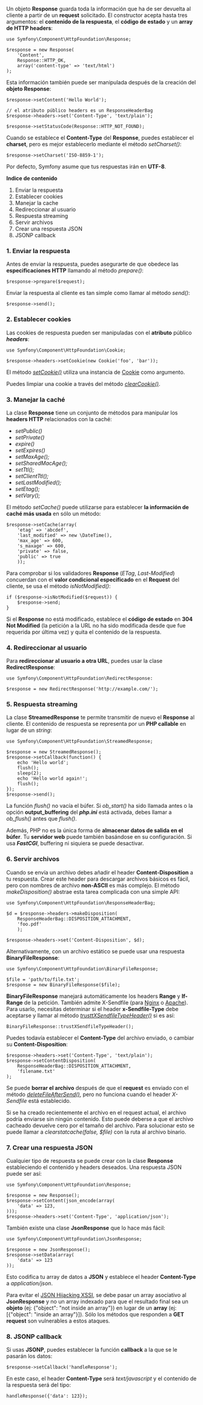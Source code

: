 Un objeto **Response** guarda toda la información que ha de ser devuelta al cliente a partir de un **request** solicitado. El constructor acepta hasta tres argumentos: el **contenido de la respuesta**, el **código de estado** y un **array de HTTP headers**:

```
use Symfony\Component\HttpFoundation\Response;

$response = new Response(
    'Content',
    Response::HTTP_OK,
    array('content-type' => 'text/html')
);
```

Esta información también puede ser manipulada después de la creación del **objeto Response**:

```
$response->setContent('Hello World');

// el atributo público headers es un ResponseHeaderBag
$response->headers->set('Content-Type', 'text/plain');

$response->setStatusCode(Response::HTTP_NOT_FOUND);
```

Cuando se establece el **Content-Type** del **Response**, puedes establecer el **charset**, pero es mejor establecerlo mediante el método _setCharset()_:

```
$response->setCharset('ISO-8859-1');
```

Por defecto, Symfony asume que tus respuestas irán en **UTF-8**. 

**Indice de contenido**

1.  Enviar la respuesta
2.  Establecer cookies
3.  Manejar la cache
4.  Redireccionar al usuario
5.  Respuesta streaming
6.  Servir archivos
7.  Crear una respuesta JSON
8.  JSONP callback

### 1. Enviar la respuesta

Antes de enviar la respuesta, puedes asegurarte de que obedece las **especificaciones HTTP** llamando al método _prepare()_:

```
$response->prepare($request);
```

Enviar la respuesta al cliente es tan simple como llamar al método _send()_:

```
$response->send();
```

### 2. Establecer cookies

Las cookies de respuesta pueden ser manipuladas con el **atributo** público _**headers**_:

```
use Symfony\Component\HttpFoundation\Cookie;

$response->headers->setCookie(new Cookie('foo', 'bar'));
```

El método [_setCookie()_](http://api.symfony.com/3.0/Symfony/Component/HttpFoundation/ResponseHeaderBag.html#method_setCookie) utiliza una instancia de [Cookie](http://api.symfony.com/3.0/Symfony/Component/HttpFoundation/Cookie.html) como argumento.

Puedes limpiar una cookie a través del método [_clearCookie()_](http://api.symfony.com/3.0/Symfony/Component/HttpFoundation/ResponseHeaderBag.html#method_clearCookie).

### 3. Manejar la caché

La clase **Response** tiene un conjunto de métodos para manipular los **headers HTTP** relacionados con la caché:

*   _setPublic()_
*   _setPrivate()_
*   _expire()_
*   _setExpires()_
*   _setMaxAge();_
*   _setSharedMacAge();_
*   _setTtl();_
*   _setClientTtl();_
*   _setLastModified();_
*   _setEtag();_
*   _setVary();_

El método _setCache()_ puede utilizarse para establecer **la información de caché más usada** en sólo un método:

```
$response->setCache(array(
    'etag' => 'abcdef',
    'last_modified' => new \DateTime(),
    'max_age' => 600,
    's_maxage' => 600,
    'private' => false,
    'public' => true
    ));
```

Para comprobar si los validadores **Response** (_ETag_, _Last-Modified_) concuerdan con el **valor condicional especificado** en el **Request** del cliente, se usa el método _isNotModified()_:

```
if ($response->isNotModified($request)) {
    $response->send;
}
```

Si el **Response** no está modificado, establece el **código de estado** en **304 Not Modified** (la petición a la URL no ha sido modificada desde que fue requerida por última vez) y quita el contenido de la respuesta.

### 4. Redireccionar al usuario

Para **redireccionar al usuario a otra URL**, puedes usar la clase **RedirectResponse**:

```
use Symfony\Component\HttpFoundation\RedirectResponse:

$response = new RedirectResponse('http://example.com/');
```

### 5. Respuesta streaming

La clase **StreamedResponse** te permite transmitir de nuevo el **Response** al cliente. El contenido de respuesta se representa por un **PHP callable** en lugar de un _string_:

```
use Symfony\Component\HttpFoundation\StreamedResponse;

$response = new StreamedResponse();
$response->setCallback(function() {
    echo 'Hello world';
    flush();
    sleep(2);
    echo 'Hello world again!';
    flush();
});
$response->send();
```

La función _flush()_ no vacía el búfer. Si _ob_start()_ ha sido llamada antes o la opción **output_buffering** del _**php.ini**_ está activada, debes llamar a _ob_flush()_ antes que _flush()_.

Además, PHP no es la única forma de **almacenar datos de salida en el búfer**. Tu **servidor web** puede también basándose en su configuración. Si usa _**FastCGI**_, buffering ni siquiera se puede desactivar.

### 6. Servir archivos

Cuando se envía un archivo debes añadir el header **Content-Disposition** a tu respuesta. Crear este header para descargar archivos básicos es fácil, pero con nombres de archivo **non-ASCII** es más complejo. El método _makeDisposition()_ abstrae esta tarea complicada con una simple API:

```
use Symfony\Component\HttpFoundation\ResponseHeaderBag;

$d = $response->headers->makeDisposition(
    ResponseHeaderBag::DISPOSITION_ATTACHMENT,
    'foo.pdf'
    );

$response->headers->set('Content-Disposition', $d);
```

Alternativamente, con un archivo estático se puede usar una respuesta **BinaryFileResponse**:

```
use Symfony\Component\HttpFoundation\BinaryFileResponse;

$file = 'path/to/file.txt';
$response = new BinaryFileResponse($file);
```

**BinaryFileResponse** manejará automáticamente los headers **Range** y **If-Range** de la petición. También admite X-Sendfile (para [Nginx](http://wiki.nginx.org/XSendfile) o [Apache](https://tn123.org/mod_xsendfile/)). Para usarlo, necesitas determinar si el header **x-Sendfile-Type** debe aceptarse y llamar al método [_trusttXSendfileTypeHeader()_](http://api.symfony.com/3.0/Symfony/Component/HttpFoundation/BinaryFileResponse.html#method_trustXSendfileTypeHeader) si es así:

```
BinaryFileResponse::trustXSendfileTypeHeader();
```

Puedes todavía establecer el **Content-Type** del archivo enviado, o cambiar su **Content-Disposition**:

```
$response->headers->set('Content-Type', 'text/plain');
$response->setContentDisposition(
    ResponseHeaderBag::DISPOSITION_ATTACHMENT,
    'filename.txt'
);
```

Se puede **borrar el archivo** después de que el **request** es enviado con el método [_deleteFileAfterSend()_](http://api.symfony.com/3.0/Symfony/Component/HttpFoundation/BinaryFileResponse.html#method_deleteFileAfterSend), pero no funciona cuando el header _X-Sendfile_ está establecido.

Si se ha creado recientemente el archivo en el request actual, el archivo podría enviarse sin ningún contenido. Esto puede deberse a que el archivo cacheado devuelve cero por el tamaño del archivo. Para solucionar esto se puede llamar a _clearstatcache(false, $file)_ con la ruta al archivo binario.

### 7. Crear una respuesta JSON

Cualquier tipo de respuesta se puede crear con la clase **Response** estableciendo el contenido y headers deseados. Una respuesta JSON puede ser así:

```
use Symfony\Component\HttpFoundation\Response;

$response = new Response();
$response->setContent(json_encode(array(
    'data' => 123,
)));
$response->headers->set('Content-Type', 'application/json');
```

También existe una clase **JsonResponse** que lo hace más fácil:

```
use Symfony\Component\HttpFoundation\JsonResponse;

$response = new JsonResponse();
$response->setData(array(
    'data' => 123
));
```

Esto codifica tu array de datos a **JSON** y establece el header **Content-Type** a _application/json_. 

Para evitar el [JSON Hijacking XSSI](http://haacked.com/archive/2009/06/25/json-hijacking.aspx/), se debe pasar un array asociativo al **JsonResponse** y no un array indexado para que el resultado final sea un **objeto** (ej: {"object": "not inside an array"}) en lugar de un **array** (ej: [{"object": "inside an array"}]). Sólo los métodos que responden a **GET request** son vulnerables a estos ataques.

### 8. JSONP callback

Si usas **JSONP**, puedes establecer la función **callback** a la que se le pasarán los datos:

```
$response->setCallback('handleResponse');
```

En este caso, el header **Content-Type** será _text/javascript_ y el contenido de la respuesta será del tipo:

```
handleResponse({'data': 123});
```